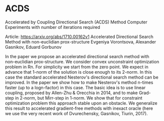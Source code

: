 # ACDS
Accelerated by Coupling Directional Search (ACDS) Method
Computer Experiments with number of iterations required

Article: https://arxiv.org/abs/1710.00162v1
Accelerated Directional Search Method with non-euclidian prox-structure
Evgeniya Vorontsova, Alexander Gasnikov, Eduard Gorbunov

In the paper we propose an accelerated directional search method with non-euclidian prox-structure. We consider convex unconstraint optimization problem in Rn. For simplicity we start from the zero point. We expect in advance that 1-norm of the solution is close enough to its 2-norm. In this case the standard accelerated Nesterov's directional search method can be improved. In the paper we show how to make Nesterov's method n-times faster (up to a logn-factor) in this case. The basic idea is to use linear coupling, proposed by Allen-Zhu & Orecchia in 2014, and to make Grad-step in 2-norm, but Mirr-step in 1-norm. We show that for constraint optimization problem this approach stable upon an obstacle. We generalize this result to accelerated gradient-free methods with inexact oracle (here we use the very recent work of Dvurechensky, Gasnikov, Tiurin, 2017).


